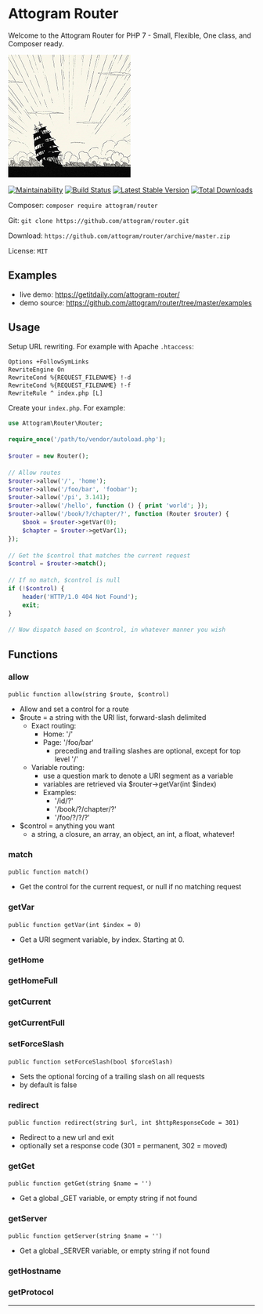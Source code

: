 # Attogram Router

Welcome to the Attogram Router for PHP 7 - 
Small, Flexible, One class, and Composer ready.

[![Attogram Router](https://raw.githubusercontent.com/attogram/attogram-docs/master/router/attogram.router.250.png)](https://github.com/attogram/router)

[![Maintainability](https://api.codeclimate.com/v1/badges/95f2868eeb1ed710b794/maintainability)](https://codeclimate.com/github/attogram/router/maintainability)
[![Build Status](https://travis-ci.org/attogram/router.svg?branch=master)](https://travis-ci.org/attogram/router)
[![Latest Stable Version](https://poser.pugx.org/attogram/router/v/stable)](https://packagist.org/packages/attogram/router)
[![Total Downloads](https://poser.pugx.org/attogram/router/downloads)](https://packagist.org/packages/attogram/router)

Composer: `composer require attogram/router`

Git: `git clone https://github.com/attogram/router.git`

Download: `https://github.com/attogram/router/archive/master.zip`

License: `MIT`

## Examples

* live demo: <https://getitdaily.com/attogram-router/>
* demo source: <https://github.com/attogram/router/tree/master/examples>

## Usage

Setup URL rewriting. For example with Apache `.htaccess`:

```
Options +FollowSymLinks
RewriteEngine On
RewriteCond %{REQUEST_FILENAME} !-d
RewriteCond %{REQUEST_FILENAME} !-f
RewriteRule ^ index.php [L]
```

Create your `index.php`.  For example:

```php
use Attogram\Router\Router;

require_once('/path/to/vendor/autoload.php');

$router = new Router();

// Allow routes
$router->allow('/', 'home');
$router->allow('/foo/bar', 'foobar');
$router->allow('/pi', 3.141);
$router->allow('/hello', function () { print 'world'; });
$router->allow('/book/?/chapter/?', function (Router $router) {
    $book = $router->getVar(0);
    $chapter = $router->getVar(1);
});

// Get the $control that matches the current request
$control = $router->match();

// If no match, $control is null
if (!$control) {
    header('HTTP/1.0 404 Not Found');
    exit;
}

// Now dispatch based on $control, in whatever manner you wish
```

## Functions

### allow

`public function allow(string $route, $control)`

* Allow and set a control for a route
* $route = a string with the URI list, forward-slash delimited
  * Exact routing:
    * Home:  '/'
    * Page:  '/foo/bar'
      * preceding and trailing slashes are optional, except for top level '/'
  * Variable routing:
    * use a question mark to denote a URI segment as a variable
    * variables are retrieved via $router->getVar(int $index)
    * Examples:
      * '/id/?'
      * '/book/?/chapter/?'
      * '/foo/?/?/?'
* $control = anything you want
  * a string, a closure, an array, an object, an int, a float, whatever!

### match

`public function match()`

* Get the control for the current request, or null if no matching request

### getVar

`public function getVar(int $index = 0)`

* Get a URI segment variable, by index.  Starting at 0.

### getHome

### getHomeFull

### getCurrent

### getCurrentFull

### setForceSlash

`public function setForceSlash(bool $forceSlash)`

* Sets the optional forcing of a trailing slash on all requests
* by default is false

### redirect

`public function redirect(string $url, int $httpResponseCode = 301)`

* Redirect to a new url and exit
* optionally set a response code (301 = permanent, 302 = moved)

### getGet

`public function getGet(string $name = '')`

* Get a global _GET variable, or empty string if not found

### getServer

`public function getServer(string $name = '')`

* Get a global _SERVER variable, or empty string if not found

### getHostname

### getProtocol

----
